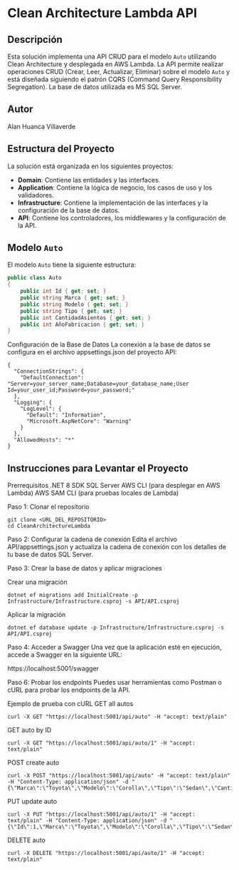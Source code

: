 # Clean Architecture Lambda API

## Descripción

Esta solución implementa una API CRUD para el modelo `Auto` utilizando Clean Architecture y desplegada en AWS Lambda. La API permite realizar operaciones CRUD (Crear, Leer, Actualizar, Eliminar) sobre el modelo `Auto` y está diseñada siguiendo el patrón CQRS (Command Query Responsibility Segregation). La base de datos utilizada es MS SQL Server.

## Autor

Alan Huanca Villaverde

## Estructura del Proyecto

La solución está organizada en los siguientes proyectos:

- **Domain**: Contiene las entidades y las interfaces.
- **Application**: Contiene la lógica de negocio, los casos de uso y los validadores.
- **Infrastructure**: Contiene la implementación de las interfaces y la configuración de la base de datos.
- **API**: Contiene los controladores, los middlewares y la configuración de la API.

## Modelo `Auto`

El modelo `Auto` tiene la siguiente estructura:

```csharp
public class Auto
{
    public int Id { get; set; }
    public string Marca { get; set; }
    public string Modelo { get; set; }
    public string Tipo { get; set; }
    public int CantidadAsientos { get; set; }
    public int AñoFabricacion { get; set; }
}
```

Configuración de la Base de Datos
La conexión a la base de datos se configura en el archivo appsettings.json del proyecto API:

```
{
  "ConnectionStrings": {
    "DefaultConnection": "Server=your_server_name;Database=your_database_name;User Id=your_user_id;Password=your_password;"
  },
  "Logging": {
    "LogLevel": {
      "Default": "Information",
      "Microsoft.AspNetCore": "Warning"
    }
  },
  "AllowedHosts": "*"
}
```

## Instrucciones para Levantar el Proyecto
Prerrequisitos
.NET 8 SDK
SQL Server
AWS CLI (para desplegar en AWS Lambda)
AWS SAM CLI (para pruebas locales de Lambda)


Paso 1: Clonar el repositorio

```
git clone <URL_DEL_REPOSITORIO>
cd CleanArchitectureLambda
```

Paso 2: Configurar la cadena de conexión
Edita el archivo API/appsettings.json y actualiza la cadena de conexión con los detalles de tu base de datos SQL Server.

 

Paso 3: Crear la base de datos y aplicar migraciones

Crear una migración
```
dotnet ef migrations add InitialCreate -p Infrastructure/Infrastructure.csproj -s API/API.csproj
```

Aplicar la migración
```
dotnet ef database update -p Infrastructure/Infrastructure.csproj -s API/API.csproj
```

Paso 4: Acceder a Swagger
Una vez que la aplicación esté en ejecución, accede a Swagger en la siguiente URL:

https://localhost:5001/swagger

Paso 6: Probar los endpoints
Puedes usar herramientas como Postman o cURL para probar los endpoints de la API.

Ejemplo de prueba con cURL
GET all autos
```
curl -X GET "https://localhost:5001/api/auto" -H "accept: text/plain"
```

GET auto by ID
```
curl -X GET "https://localhost:5001/api/auto/1" -H "accept: text/plain"
```

POST create auto
```
curl -X POST "https://localhost:5001/api/auto" -H "accept: text/plain" -H "Content-Type: application/json" -d "{\"Marca\":\"Toyota\",\"Modelo\":\"Corolla\",\"Tipo\":\"Sedan\",\"CantidadAsientos\":5,\"AñoFabricacion\":2020}"
```

PUT update auto
```
curl -X PUT "https://localhost:5001/api/auto/1" -H "accept: text/plain" -H "Content-Type: application/json" -d "{\"Id\":1,\"Marca\":\"Toyota\",\"Modelo\":\"Corolla\",\"Tipo\":\"Sedan\",\"CantidadAsientos\":5,\"AñoFabricacion\":2021}"
```

DELETE auto
```
curl -X DELETE "https://localhost:5001/api/auto/1" -H "accept: text/plain"
```
